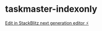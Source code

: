 # taskmaster-indexonly

[Edit in StackBlitz next generation editor ⚡️](https://stackblitz.com/~/github.com/fugegate/taskmaster-indexonly)